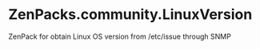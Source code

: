 # ZenPacks.community.LinuxVersion

ZenPack for obtain Linux OS version from /etc/issue through SNMP
